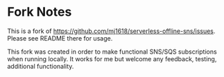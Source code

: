 # Fork Notes

This is a fork of https://github.com/mj1618/serverless-offline-sns/issues. Please see README there for usage.

This fork was created in order to make functional SNS/SQS subscriptions when running locally. It works for me but welcome any feedback, testing, additional functionality.
